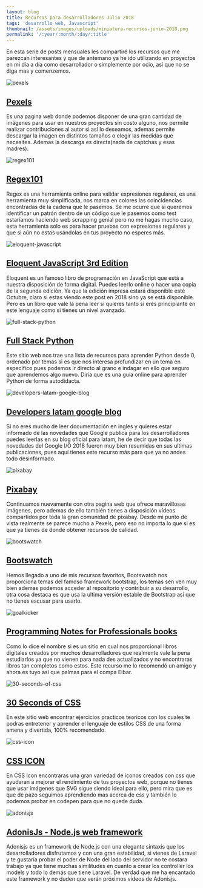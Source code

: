 ```yaml
---
layout: blog
title: Recursos para desarrolladores Julio 2018
tags: 'desarrollo web, Javascript'
thumbnail: /assets/images/uploads/miniatura-recursos-junio-2018.png
permalink: '/:year/:month/:day/:title'
---
```

En esta serie de posts mensuales les compartiré los recursos que me parezcan interesantes y que de antemano ya he ido utilizando en proyectos en mi día a día como desarrollador o simplemente por ocio, así que no se diga mas y comenzemos.

![pexels](/assets/images/uploads/pexels.JPG)

## [Pexels](https://www.pexels.com)

Es una pagina web donde podemos disponer de una gran cantidad de imágenes para usar en nuestros proyectos sin costo alguno, nos permite realizar contribuciones al autor si así lo deseamos, ademas permite descargar la imagen en distintos tamaños o elegir las medidas que necesites. Ademas la descarga es directa(nada de captchas y esas madres).

![regex101](/assets/images/uploads/regex101.jpg)

## [Regex101](https://regex101.com)

Regex es una herramienta online para validar expresiones regulares, es una herramienta muy simplificada, nos marca en colores las coincidencias encontradas de la cadena que le pasemos. Se me ocurre que si queremos identificar un patrón dentro de un código que le pasemos como test estaríamos haciendo web scrapping genial pero no me hagas mucho caso, esta herramienta solo es para hacer pruebas con expresiones regulares y que si aún no estas usándolas en tus proyecto no esperes más.

![eloquent-javascript](/assets/images/uploads/eloquent-javascript.jpg)

## [Eloquent JavaScript 3rd Edition](https://eloquentjavascript.net)

Eloquent es un famoso libro de programación en JavaScript que está a nuestra disposición de forma digital. Puedes leerlo online o hacer una copia de la segunda edición. Ya que la edición impresa estará disponible esté Octubre, claro si estas viendo este post en 2018 sino ya se está disponible. Pero es un libro que vale la pena leer si quieres tanto si eres principiante en este lenguaje como si tienes un nivel avanzado.

![full-stack-python](/assets/images/uploads/full-stack-python.JPG)

## [Full Stack Python](https://www.fullstackpython.com)

Este sitio web nos trae una lista de recursos para aprender Python desde 0, ordenado por temas si es que nos interesa profundizar en un tema en  especifico pues podemos ir directo al grano e indagar en ello que seguro que aprendemos algo nuevo. Diría que es una guía online para aprender Python de forma autodidacta.

![developers-latam-google-blog](/assets/images/uploads/developers-latam-google-blog.JPG)

## [Developers latam google blog](https://developers-latam.googleblog.com)

Si no eres mucho de leer documentación en ingles y quieres estar informado de las novedades que Google publica para los desarrolladores puedes leerlas en su blog oficial para latam, he de decir que todas las novedades del Google I/O 2018 fueron muy bien resumidas en sus ultimas publicaciones, pues aquí tienes este recurso más para que ya no andes todo desinformado.

![pixabay](/assets/images/uploads/pixabay.JPG)

## [Pixabay](https://pixabay.com)

Continuamos nuevamente con otra pagina web que ofrece maravillosas imágenes, pero ademas de ello también tienes a disposición vídeos compartidos por toda la gran comunidad de pixabay. Desde mi punto de vista realmente se parece mucho a Pexels, pero eso no importa lo que si es que ya tienes de donde obtener recursos de calidad.

![bootswatch](/assets/images/uploads/bootswatch.JPG)

## [Bootswatch](https://bootswatch.com/)

Hemos llegado a uno de mis recursos favoritos, Bootswatch nos proporciona temas del famoso framework bootstrap, los temas sen ven muy bien ademas podemos acceder al repositorio y contribuir a su desarrollo, otra cosa destaca es que usa la ultima versión estable de Bootstrap así que no tienes escusar para usarlo.

![goalkicker](/assets/images/uploads/goalkicker.JPG)

## [Programming Notes for Professionals books](https://goalkicker.com)

Como lo dice el nombre si es un sitio en cual nos proporcional libros digitales creados por muchos desarrolladores que realmente vale la pena estudiarlos ya que no vienen para nada des actualizados y no encontraras libros tan completos como estos. Este recurso me lo recomendó un amigo y ahora es tuyo así que palmas para el compa Eibar.

![30-seconds-of-css](/assets/images/uploads/30-seconds-of-css.JPG)

## [30 Seconds of **CSS**](https://atomiks.github.io/30-seconds-of-css)

En este sitio web encontrar ejercicios practicos teoricos con los cuales te podras entretener y aprender el lenguaje de estilos CSS de una forma amena y divertida, 100% recomendado.

![css-icon](/assets/images/uploads/css-icon.JPG)

## [CSS ICON](http://cssicon.space)

En CSS Icon encontraras una gran variedad de iconos creados con css que ayudaran a mejorar el rendimiento de tus proyectos web, porque no tienes que usar imágenes que SVG sigue siendo ideal para ello, pero mira que es que de pazo seguimos aprendiendo mas acerca de css y también lo podemos probar en codepen para que no quede duda.

![adonisjs](/assets/images/uploads/adonisjs.JPG)

## [AdonisJs - Node.js  web framework](https://www.adonisjs.com)

Adonisjs es un framework de Node.js con una elegante sintaxis que los desarrolladores disfrutamos y con una gran estabilidad, si vienes de Laravel y te gustaría probar el poder de Node del lado del servidor no te costara trabajo ya que tiene muchas similitudes en cuanto a crear los controller los models y todo lo demás que tiene Laravel. De verdad que me ha encantado este framework y no duden que verán próximos vídeos de Adonisjs.
